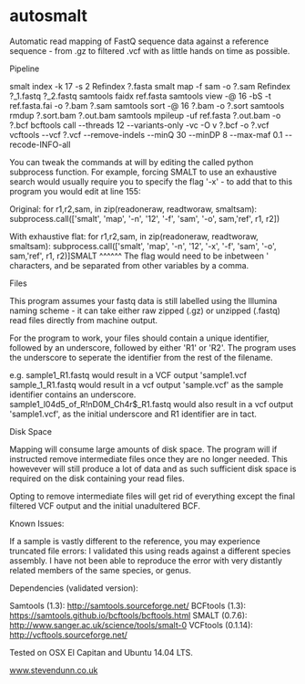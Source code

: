 # autosmalt
Automatic read mapping of FastQ sequence data against a reference sequence - from .gz to filtered .vcf with as little hands on time as possible.

Pipeline

smalt index -k 17 -s 2 Refindex ?.fasta
smalt map -f sam -o ?.sam Refindex ?_1.fastq ?_2.fastq
samtools faidx ref.fasta
samtools view -@ 16 -bS -t ref.fasta.fai -o ?.bam ?.sam
samtools sort -@ 16 ?.bam -o ?.sort
samtools rmdup ?.sort.bam ?.out.bam
samtools mpileup -uf ref.fasta ?.out.bam -o ?.bcf
bcftools call --threads 12 --variants-only -vc -O v ?.bcf -o ?.vcf
vcftools --vcf ?.vcf --remove-indels --minQ 30 --minDP 8 --max-maf 0.1 --recode-INFO-all

You can tweak the commands at will by editing the called python subprocess function. For example, forcing SMALT to use an exhaustive search would usually require you to specify the flag '-x' - to add that to this program you would edit at line 155:

Original:
for r1,r2,sam, in zip(readoneraw, readtworaw, smaltsam):
    subprocess.call(['smalt', 'map', '-n', '12', '-f', 'sam', '-o', sam,'ref', r1, r2])
 
With exhaustive flat:
for r1,r2,sam, in zip(readoneraw, readtworaw, smaltsam):
    subprocess.call(['smalt', 'map', '-n', '12', '-x', '-f', 'sam', '-o', sam,'ref', r1, r2)]SMALT
                                                ^^^^^^
The flag would need to be inbetween ' characters, and be separated from other variables by a comma. 


Files

This program assumes your fastq data is still labelled using the Illumina naming scheme - it can take either raw zipped (.gz) or unzipped (.fastq) read files directly from machine output.

For the program to work, your files should contain a unique identifier, followed by an underscore, followed by either 'R1' or 'R2'. The program uses the underscore to seperate the identifier from the rest of the filename.

e.g. sample1_R1.fastq would result in a VCF output 'sample1.vcf
     sample_1_R1.fastq would result in a vcf output 'sample.vcf' as the sample identifier contains an underscore.
     sample1_l04d5_of_R!nD0M_Ch4r$_R1.fastq would also result in a vcf output 'sample1.vcf', as the initial underscore and R1 identifier are in tact.
     
     

Disk Space

Mapping will consume large amounts of disk space. The program will if instructed remove intermediate files once they are no longer needed. This howevever will still produce a lot of data and as such sufficient disk space is required on the disk containing your read files. 

Opting to remove intermediate files will get rid of everything except the final filtered VCF output and the initial unadultered BCF.



Known Issues:

If a sample is vastly different to the reference, you may experience truncated file errors: I validated this using reads against a different species assembly. I have not been able to reproduce the error with very distantly related members of the same species, or  genus.



Dependencies (validated version):

Samtools (1.3): http://samtools.sourceforge.net/
BCFtools (1.3): https://samtools.github.io/bcftools/bcftools.html
SMALT (0.7.6): http://www.sanger.ac.uk/science/tools/smalt-0
VCFtools (0.1.14): http://vcftools.sourceforge.net/

Tested on OSX El Capitan and Ubuntu 14.04 LTS.


www.stevendunn.co.uk

